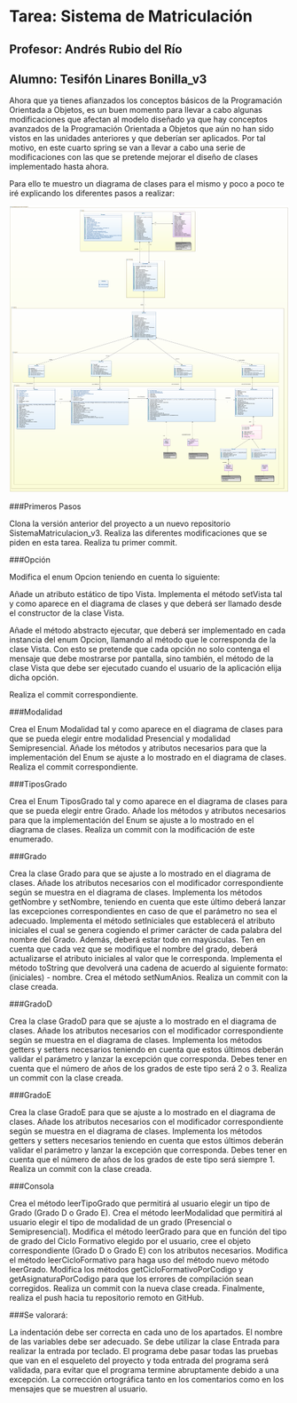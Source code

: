 # Tarea: Sistema de Matriculación
## Profesor: Andrés Rubio del Río
## Alumno: Tesifón Linares Bonilla_v3

Ahora que ya tienes afianzados los conceptos básicos de la Programación Orientada a Objetos, es un buen momento para llevar a cabo algunas modificaciones que afectan al modelo diseñado ya que hay conceptos avanzados de la Programación Orientada a Objetos que aún no han sido vistos en las unidades anteriores y que deberían ser aplicados. Por tal motivo, en este cuarto spring se van a llevar a cabo una serie de modificaciones con las que se pretende mejorar el diseño de clases implementado hasta ahora.

Para ello te muestro un diagrama de clases para el mismo y poco a poco te iré explicando los diferentes pasos a realizar:

![](src/main/resources/SistemaMatriculacion_v3.png)



###Primeros Pasos

Clona la versión anterior del proyecto a un nuevo repositorio SistemaMatriculacion_v3. Realiza las diferentes modificaciones que se piden en esta tarea.
Realiza tu primer commit.

###Opción

Modifica el enum Opcion teniendo en cuenta lo siguiente:

Añade un atributo estático de tipo Vista. Implementa el método setVista tal y como aparece en el diagrama de clases y que deberá ser llamado desde el constructor de la clase Vista.

Añade el método abstracto ejecutar, que deberá ser implementado en cada instancia del enum Opcion, llamando al método que le corresponda de la clase Vista. Con esto se pretende que cada opción no solo contenga el mensaje que debe mostrarse por pantalla, sino también, el método de la clase Vista que debe ser ejecutado cuando el usuario de la aplicación elija dicha opción.

Realiza el commit correspondiente.

###Modalidad 

Crea el Enum Modalidad tal y como aparece en el diagrama de clases para que se pueda elegir entre modalidad Presencial y modalidad Semipresencial.
Añade los métodos y atributos necesarios para que la implementación del Enum se ajuste a lo mostrado en el diagrama de clases.
Realiza el commit correspondiente.

###TiposGrado 

Crea el Enum TiposGrado tal y como aparece en el diagrama de clases para que se pueda elegir entre Grado.
Añade los métodos y atributos necesarios para que la implementación del Enum se ajuste a lo mostrado en el diagrama de clases.
Realiza un commit con la modificación de este enumerado.

###Grado

Crea la clase Grado para que se ajuste a lo mostrado en el diagrama de clases.
Añade los atributos necesarios con el modificador correspondiente según se muestra en el diagrama de clases.
Implementa los métodos getNombre y setNombre, teniendo en cuenta que este último deberá lanzar las excepciones correspondientes en caso de que el parámetro no sea el adecuado.
Implementa el método setIniciales que establecerá el atributo iniciales el cual se genera cogiendo el primer carácter de cada palabra del nombre del Grado. Además, deberá estar todo en mayúsculas. Ten en cuenta que cada vez que se modifique el nombre del grado, deberá actualizarse el atributo iniciales al valor que le corresponda.
Implementa el método toString que devolverá una cadena de acuerdo al siguiente formato: (iniciales) - nombre.
Crea el método setNumAnios.
Realiza un commit con la clase creada.

###GradoD

Crea la clase GradoD para que se ajuste a lo mostrado en el diagrama de clases.
Añade los atributos necesarios con el modificador correspondiente según se muestra en el diagrama de clases.
Implementa los métodos getters y setters necesarios teniendo en cuenta que estos últimos deberán validar el parámetro y lanzar la excepción que corresponda. Debes tener en cuenta que el número de años de los grados de este tipo será 2 o 3.
Realiza un commit con la clase creada.

###GradoE

Crea la clase GradoE para que se ajuste a lo mostrado en el diagrama de clases.
Añade los atributos necesarios con el modificador correspondiente según se muestra en el diagrama de clases.
Implementa los métodos getters y setters necesarios teniendo en cuenta que estos últimos deberán validar el parámetro y lanzar la excepción que corresponda. Debes tener en cuenta que el número de años de los grados de este tipo será siempre 1.
Realiza un commit con la clase creada.

###Consola

Crea el método leerTipoGrado que permitirá al usuario elegir un tipo de Grado (Grado D o Grado E).
Crea el método leerModalidad que permitirá al usuario elegir el tipo de modalidad de un grado (Presencial o Semipresencial).
Modifica el método leerGrado para que en función del tipo de grado del Ciclo Formativo elegido por el usuario, cree el objeto correspondiente (Grado D o Grado E) con los atributos necesarios.
Modifica el método leerCicloFormativo para haga uso del método nuevo método leerGrado.
Modifica los métodos getCicloFormativoPorCodigo y getAsignaturaPorCodigo para que los errores de compilación sean corregidos.
Realiza un commit con la nueva clase creada.
Finalmente, realiza el push hacia tu repositorio remoto en GitHub.

###Se valorará:

La indentación debe ser correcta en cada uno de los apartados.
El nombre de las variables debe ser adecuado.
Se debe utilizar la clase Entrada para realizar la entrada por teclado.
El programa debe pasar todas las pruebas que van en el esqueleto del proyecto y toda entrada del programa será validada, para evitar que el programa termine abruptamente debido a una excepción.
La corrección ortográfica tanto en los comentarios como en los mensajes que se muestren al usuario.